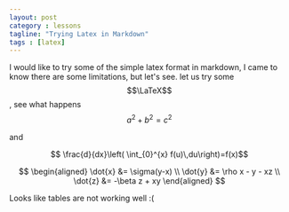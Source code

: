 ```yaml
---
layout: post
category : lessons
tagline: "Trying Latex in Markdown"
tags : [latex]
---
```

I would like to try some of the simple latex format in markdown, I came to know there are some limitations, but let's see.
let us try some $$\LaTeX$$, see what happens $$a^2 + b^2 = c^2$$ 

and 

$$ \frac{d}{dx}\left( \int_{0}^{x} f(u)\,du\right)=f(x)$$
<!--more-->

$$ 
\begin{aligned} \dot{x} &= \sigma(y-x) \\ 
\dot{y} &= \rho x - y - xz \\ 
\dot{z} &= -\beta z + xy \end{aligned} 
$$

Looks like tables are not working well :(